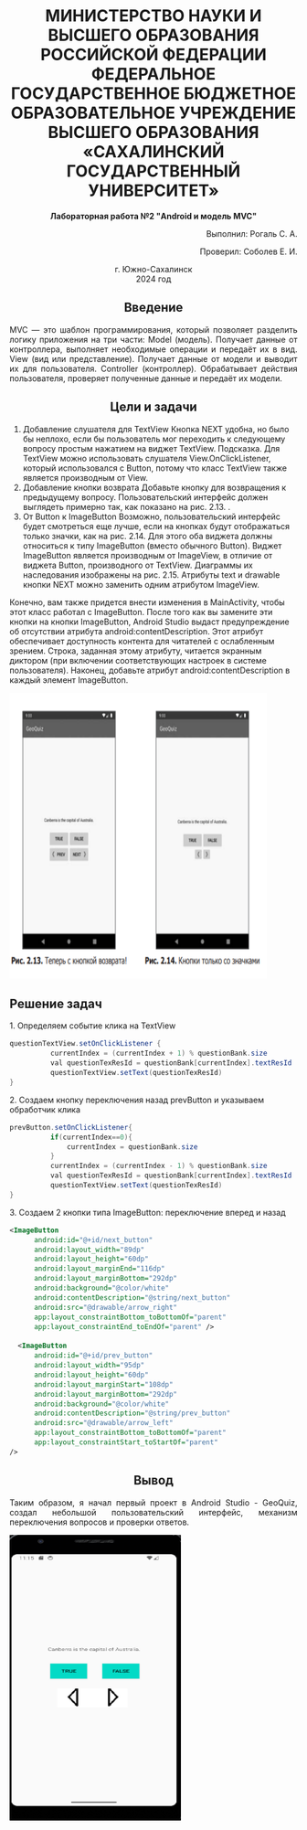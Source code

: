 <h1 align="center" paddin> МИНИСТЕРСТВО НАУКИ И ВЫСШЕГО ОБРАЗОВАНИЯ РОССИЙСКОЙ ФЕДЕРАЦИИ ФЕДЕРАЛЬНОЕ ГОСУДАРСТВЕННОЕ БЮДЖЕТНОЕ ОБРАЗОВАТЕЛЬНОЕ УЧРЕЖДЕНИЕ ВЫСШЕГО ОБРАЗОВАНИЯ «САХАЛИНСКИЙ ГОСУДАРСТВЕННЫЙ УНИВЕРСИТЕТ»</h1>

<p align="center"><strong>Лабораторная работа №2 "Android и модель MVC" </strong></p>

<p align="right">Выполнил: Рогаль С. А.</p>
<p align="right">Проверил: Соболев Е. И.</p>

<p align="center">г. Южно-Сахалинск <br> 2024 год</p>

<h2 align="center">Введение</h2>
<p align="justify">MVC — это шаблон программирования, который позволяет разделить логику приложения на три части: Model (модель). Получает данные от контроллера, выполняет необходимые операции и передаёт их в вид. View (вид или представление). Получает данные от модели и выводит их для пользователя. Controller (контроллер). Обрабатывает действия пользователя, проверяет полученные данные и передаёт их модели. 
</p>

<h2 align="center">Цели и задачи</h2>
<ol>
  <li>Добавление слушателя для TextView 
Кнопка NEXT удобна, но было бы неплохо, если бы пользователь мог переходить к следующему вопросу простым нажатием на виджет TextView. 
Подсказка. Для TextView можно использовать слушателя View.OnClickListener, который использовался с Button, потому что класс TextView также является производным от View.</li>
   <li>Добавление кнопки возврата
Добавьте кнопку для возвращения к предыдущему вопросу. Пользовательский интерфейс должен выглядеть примерно так, как показано на рис. 2.13. .</li>
  <li>От Button к ImageButton 
Возможно, пользовательский интерфейс будет смотреться еще лучше, если на кнопках будут отображаться только значки, как на рис. 2.14.
Для этого оба виджета должны относиться к типу ImageButton (вместо обычного Button). Виджет ImageButton является производным от ImageView, в отличие от виджета Button, производного от TextView. Диаграммы их наследования изображены на рис. 2.15. Атрибуты text и drawable кнопки NEXT можно заменить одним атрибутом ImageView.</li>
</ol>
<p>Конечно, вам также придется внести изменения в MainActivity, чтобы этот класс работал с ImageButton. После того как вы замените эти кнопки на кнопки ImageButton, Android Studio выдаст предупреждение об отсутствии атрибута android:contentDescription. Этот атрибут обеспечивает доступность контента для читателей с ослабленным зрением. Строка, заданная этому атрибуту, читается экранным диктором (при включении соответствующих настроек в системе пользователя). Наконец, добавьте атрибут android:contentDescription в каждый элемент ImageButton.</p>
<img src="primer.bmp" width="450" height="500" title="primer">

<h2>Решение задач</h2>
<p>1. Определяем событие клика на TextView</p>

  ```java
  questionTextView.setOnClickListener {
            currentIndex = (currentIndex + 1) % questionBank.size
            val questionTexResId = questionBank[currentIndex].textResId
            questionTextView.setText(questionTexResId)
}
```

<p>2. Создаем кнопку переключения назад prevButton и указываем обработчик клика</p>

  ```java
prevButton.setOnClickListener{
            if(currentIndex==0){
                currentIndex = questionBank.size
            }
            currentIndex = (currentIndex - 1) % questionBank.size
            val questionTexResId = questionBank[currentIndex].textResId
            questionTextView.setText(questionTexResId)
}
```

<p>3. Создаем 2 кнопки типа ImageButton: переключение вперед и назад</p>

  ```xml
<ImageButton
        android:id="@+id/next_button"
        android:layout_width="89dp"
        android:layout_height="60dp"
        android:layout_marginEnd="116dp"
        android:layout_marginBottom="292dp"
        android:background="@color/white"
        android:contentDescription="@string/next_button"
        android:src="@drawable/arrow_right"
        app:layout_constraintBottom_toBottomOf="parent"
        app:layout_constraintEnd_toEndOf="parent" />

    <ImageButton
        android:id="@+id/prev_button"
        android:layout_width="95dp"
        android:layout_height="60dp"
        android:layout_marginStart="108dp"
        android:layout_marginBottom="292dp"
        android:background="@color/white"
        android:contentDescription="@string/prev_button"
        android:src="@drawable/arrow_left"
        app:layout_constraintBottom_toBottomOf="parent"
        app:layout_constraintStart_toStartOf="parent" 
/>
```

<h2 align="center">Вывод</h2>
<p align="justify">Таким образом, я начал первый проект в Android Studio - GeoQuiz, создал небольшой пользовательский интерфейс, механизм переключения вопросов и проверки ответов. </p>
<img src="res.PNG" width="300" height="500" title="res">

